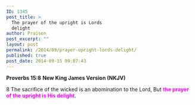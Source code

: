 ```yaml
---
ID: 1345
post_title: >
  The prayer of the upright is Lords
  delight
author: Praison
post_excerpt: ""
layout: post
permalink: /2014/09/prayer-upright-lords-delight/
published: true
post_date: 2014-09-15 09:07:43
---
```

<strong>Proverbs 15:8</strong>
<strong> New King James Version (NKJV)</strong>

8 The sacrifice of the wicked is an abomination to the Lord,
But <span style="color: #ff00ff;"><strong>the prayer of the upright is His delight</strong></span>.